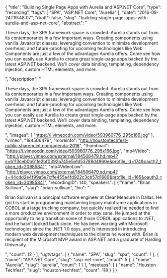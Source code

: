{
  "title": "Building Single Page Apps with Aurelia and ASP.NET Core",
  "type": "recording",
  "tags": [
    "SPA",
    "ASP.NET Core",
    "Aurelia"
  ],
  "date": "2016-09-24T19:48:07",
  "draft": false,
  "slug": "building-single-page-apps-with-aurelia-and-asp-net-core",
  "abstract": "<p>These days, the SPA framework space is crowded. Aurelia stands out from its contemporaries in a few important ways. Creating components using vanilla Javascript classes, leveraging convention to minimize development overhead, and future-proofing for upcoming technologies like Web Components are just a few of the advantages Aurelia offers. Come see how you can easily use Aurelia to create great single-page apps backed by the latest ASP.NET backend. We'll cover data binding, templating, dependency injection, custom HTML elements, and more.</p>",
  "description": "<p>These days, the SPA framework space is crowded. Aurelia stands out from its contemporaries in a few important ways. Creating components using vanilla Javascript classes, leveraging convention to minimize development overhead, and future-proofing for upcoming technologies like Web Components are just a few of the advantages Aurelia offers. Come see how you can easily use Aurelia to create great single-page apps backed by the latest ASP.NET backend. We'll cover data binding, templating, dependency injection, custom HTML elements, and more.</p>",
  "images": [
    "https://i.vimeocdn.com/video/593960776_295x166.jpg"
  ],
  "vimeo": "184506479",
  "moreinfo": "http://houstontechfest-public.sharepoint.com/agenda-2016",
  "thumbnail": "https://i.vimeocdn.com/video/593960776_295x166.jpg",
  "mp4Video": "http://player.vimeo.com/external/184506479.hd.mp4?s=b113ceb0b61fe2bf0392a745e5a1d53788d4860e&profile_id=174&oauth2_token_id=20985841",
  "mp4VideoLow": "http://player.vimeo.com/external/184506479.sd.mp4?s=44cdd2e4f99a5e7cffe455a4fd922c3cb57d1689&profile_id=165&oauth2_token_id=20985841",
  "recordingID": 140,
  "speakers": [
    {
      "name": "Brian Sullivan",
      "slug": "brian-sullivan",
      "bio": "<p>Brian Sullivan is a principal software engineer at Clear Measure in Dallas. He got his start in programming maintaining legacy mainframe applications in COBOL at a large trucking company, but quickly realized he needed to find a more productive environment in order to stay sane. He jumped at the opportunity to help transition some of those COBOL applications to .NET, and he hasn’t looked back since. He has been working with Microsoft technologies since the .NET 1.0 days, and is interested in introducing modern web development techniques to the clients he works with. Brian is recipient of the Microsoft MVP award in ASP.NET and a graduate of Harding University.</p>",
      "count": 12
    }
  ],
  "ugtvtags": [
    {
      "name": "SPA",
      "slug": "spa",
      "count": 1
    },
    {
      "name": "ASP.NET Core",
      "slug": "asp-net-core",
      "count": 5
    },
    {
      "name": "Aurelia",
      "slug": "aurelia",
      "count": 1
    }
  ],
  "meetups": [
    {
      "name": "Houston Techfest",
      "slug": "houston-techfest",
      "count": 118
    }
  ]
}